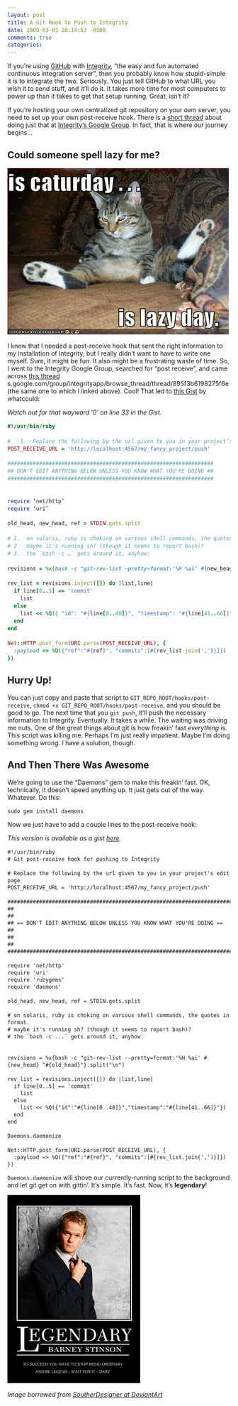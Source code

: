 ```yaml
---
layout: post
title: A Git Hook to Push to Integrity
date: 2009-03-03 20:14:53 -0500
comments: true
categories:
---
```

If you’re using [GitHub](http://github.com) with [Integrity](http://integrityapp.com), “the easy and fun automated continuous integration server”, then you probably know how stupid-simple it is to integrate the two. Seriously. You just tell GitHub to what URL you wish it to send stuff, and it’ll do it. It takes more time for most computers to power up than it takes to get that setup running. Great, isn’t it?

If you’re hosting your own centralized git repository on your own server, you need to set up your own post-receive hook. There is a [short thread](http://groups.google.com/group/integrityapp/browse_thread/thread/895f3b6198275f6e) about doing just that at [Integrity’s Google Group](http://groups.google.com/group/integrityapp). In fact, that is where our journey begins…

## Could someone spell lazy for me?

![](/images/caturday-lazyday.jpg)

I knew that I needed a post-receive hook that sent the right information to my installation of Integrity, but I really didn’t want to have to write one myself. Sure, it might be fun. It also might be a frustrating waste of time. So, I went to the Integrity Google Group, searched for “post receive”, and came across [this thread](http://group) s.google.com/group/integrityapp/browse\_thread/thread/895f3b6198275f6e (the same one to which I linked above). Cool\! That led to [this Gist](https://gist.github.com/669b761f47e61ec665ad) by whatcould:

*Watch out for that wayward ’0’ on line 33 in the Gist.*

```ruby
#!/usr/bin/ruby

#   1.  Replace the following by the url given to you in your project’s edit page
POST_RECEIVE_URL = 'http://localhost:4567/my_fancy_project/push'

#################################################################
## DON'T EDIT ANYTHING BELOW UNLESS YOU KNOW WHAT YOU'RE DOING ##
#################################################################


require ‘net/http’
require ‘uri’

old_head, new_head, ref = STDIN.gets.split

# 1.  on solaris, ruby is choking on various shell commands, the quotes in format.
# 2.  maybe it’s running sh? (though it seems to report bash)?
# 3.  the `bash -c …` gets around it, anyhow:

revisions = %x{bash -c "git-rev-list —pretty=format:'%H %ai' #{new_head} ^#{old_head}"}.split("\n")

rev_list = revisions.inject([]) do |list,line|
  if line[0..5] == 'commit'
    list
  else
    list << %Q({ "id": "#{line[0..40]}", "timestamp": "#{line[41..66]}" })
  end
end

Net::HTTP.post_form(URI.parse(POST_RECEIVE_URL), {
  :payload => %Q({"ref":"#{ref}", "commits":[#{rev_list.join(',')}]})
})
```

## Hurry Up\!

You can just copy and paste that script to `GIT_REPO_ROOT/hooks/post-receive`, `chmod +x GIT_REPO_ROOT/hooks/post-receive`, and you should be good to go. The next time that you `git push`, it’ll push the necessary information to Integrity. Eventually. It takes a while. The waiting was driving me nuts. One of the great things about git is how freakin’ fast *everything* is. This script was killing me. Perhaps I’m just really impatient. Maybe I’m doing something wrong. I have a solution, though.

## And Then There Was Awesome

We’re going to use the “Daemons” gem to make this freakin’ fast. OK, technically, it doesn’t speed anything up. It just gets out of the way. Whatever. Do this:

```
sudo gem install daemons
```

Now we just have to add a couple lines to the post-receive hook:

_This version is available as a gist [here](https://gist.github.com/4d81e30bbc4aac556dec)._

```
#!/usr/bin/ruby
# Git post-receive hook for pushing to Integrity

# Replace the following by the url given to you in your project's edit page
POST_RECEIVE_URL = 'http://localhost:4567/my_fancy_project/push'

#######################################################################
##                                                                   ##
## == DON'T EDIT ANYTHING BELOW UNLESS YOU KNOW WHAT YOU'RE DOING == ##
##                                                                   ##
#######################################################################

require 'net/http'
require 'uri'
require 'rubygems'
require 'daemons'

old_head, new_head, ref = STDIN.gets.split

# on solaris, ruby is choking on various shell commands, the quotes in format.
# maybe it's running sh? (though it seems to report bash)?
# the `bash -c ...` gets around it, anyhow:


revisions = %x{bash -c "git-rev-list --pretty=format:'%H %ai' #{new_head} ^#{old_head}"}.split("\n")           

rev_list = revisions.inject([]) do |list,line|
  if line[0..5] == 'commit'
    list
  else
    list << %Q({"id":"#{line[0..40]}","timestamp":"#{line[41..66]}"})
  end
end

Daemons.daemonize

Net::HTTP.post_form(URI.parse(POST_RECEIVE_URL), {
  :payload => %Q({"ref":"#{ref}", "commits":[#{rev_list.join(',')}]})
})
```

`Daemons.daemonize` will shove our currently-running script to the background and let git get on with gittin’. It’s simple. It’s fast. Now, it’s **legendary**\!
<br />

![](/images/legendary-barney.jpg)

_Image borrowed from [SoutherDesigner at DeviantArt](http://southerndesigner.deviantart.com/art/Legendary-Barney-Stinson-102733576)_

